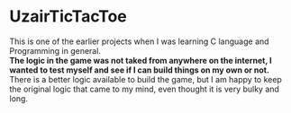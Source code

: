 # UzairTicTacToe
This is one of the earlier projects when I was learning C language and Programming in general. 
<br>
<strong>The logic in the game was not taked from anywhere on the internet, I wanted to test myself and see if I can build things on my own or not. </strong>
<br>
There is a better logic available to build the game, but I am happy to keep the original logic that came to my mind, even thought it is very bulky and long. 
